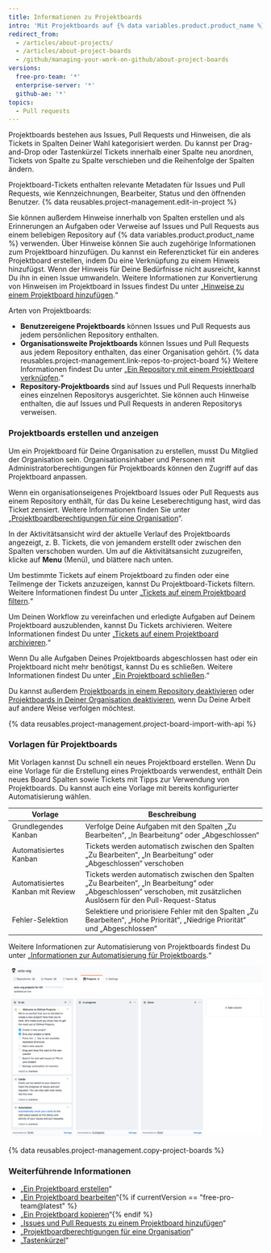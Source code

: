 ```yaml
---
title: Informationen zu Projektboards
intro: 'Mit Projektboards auf {% data variables.product.product_name %} können Sie Ihre Arbeit organisieren und priorisieren. Du kannst Projektboards für die Arbeit an bestimmten Funktionen, für umfassende Roadmaps oder sogar für Checklisten für Releases erstellen. Projektboards bieten Dir die Flexibilität, individuelle Workflows nach Deinen Bedürfnissen zu erstellen.'
redirect_from:
  - /articles/about-projects/
  - /articles/about-project-boards
  - /github/managing-your-work-on-github/about-project-boards
versions:
  free-pro-team: '*'
  enterprise-server: '*'
  github-ae: '*'
topics:
  - Pull requests
---
```

Projektboards bestehen aus Issues, Pull Requests und Hinweisen, die als Tickets in Spalten Deiner Wahl kategorisiert werden. Du kannst per Drag-and-Drop oder Tastenkürzel Tickets innerhalb einer Spalte neu anordnen, Tickets von Spalte zu Spalte verschieben und die Reihenfolge der Spalten ändern.

Projektboard-Tickets enthalten relevante Metadaten für Issues und Pull Requests, wie Kennzeichnungen, Bearbeiter, Status und den öffnenden Benutzer. {% data reusables.project-management.edit-in-project %}

Sie können außerdem Hinweise innerhalb von Spalten erstellen und als Erinnerungen an Aufgaben oder Verweise auf Issues und Pull Requests aus einem beliebigen Repository auf {% data variables.product.product_name %} verwenden. Über Hinweise können Sie auch zugehörige Informationen zum Projektboard hinzufügen. Du kannst ein Referenzticket für ein anderes Projektboard erstellen, indem Du eine Verknüpfung zu einem Hinweis hinzufügst. Wenn der Hinweis für Deine Bedürfnisse nicht ausreicht, kannst Du ihn in einen Issue umwandeln. Weitere Informationen zur Konvertierung von Hinweisen im Projektboard in Issues findest Du unter „[Hinweise zu einem Projektboard hinzufügen](/articles/adding-notes-to-a-project-board).“

Arten von Projektboards:

- **Benutzereigene Projektboards** können Issues und Pull Requests aus jedem persönlichen Repository enthalten.
- **Organisationsweite Projektboards** können Issues und Pull Requests aus jedem Repository enthalten, das einer Organisation gehört.  {% data reusables.project-management.link-repos-to-project-board %} Weitere Informationen findest Du unter „[Ein Repository mit einem Projektboard verknüpfen](/articles/linking-a-repository-to-a-project-board).“
- **Repository-Projektboards** sind auf Issues und Pull Requests innerhalb eines einzelnen Repositorys ausgerichtet. Sie können auch Hinweise enthalten, die auf Issues und Pull Requests in anderen Repositorys verweisen.

### Projektboards erstellen und anzeigen

Um ein Projektboard für Deine Organisation zu erstellen, musst Du Mitglied der Organisation sein. Organisationsinhaber und Personen mit Administratorberechtigungen für Projektboards können den Zugriff auf das Projektboard anpassen.

Wenn ein organisationseigenes Projektboard Issues oder Pull Requests aus einem Repository enthält, für das Du keine Leseberechtigung hast, wird das Ticket zensiert.  Weitere Informationen finden Sie unter „[Projektboardberechtigungen für eine Organisation](/articles/project-board-permissions-for-an-organization)“.

In der Aktivitätsansicht wird der aktuelle Verlauf des Projektboards angezeigt, z. B. Tickets, die von jemandem erstellt oder zwischen den Spalten verschoben wurden. Um auf die Aktivitätsansicht zuzugreifen, klicke auf **Menu** (Menü), und blättere nach unten.

Um bestimmte Tickets auf einem Projektboard zu finden oder eine Teilmenge der Tickets anzuzeigen, kannst Du Projektboard-Tickets filtern. Weitere Informationen findest Du unter „[Tickets auf einem Projektboard filtern](/articles/filtering-cards-on-a-project-board).“

Um Deinen Workflow zu vereinfachen und erledigte Aufgaben auf Deinem Projektboard auszublenden, kannst Du Tickets archivieren. Weitere Informationen findest Du unter „[Tickets auf einem Projektboard archivieren](/articles/archiving-cards-on-a-project-board).“

Wenn Du alle Aufgaben Deines Projektboards abgeschlossen hast oder ein Projektboard nicht mehr benötigst, kannst Du es schließen. Weitere Informationen findest Du unter „[Ein Projektboard schließen](/articles/closing-a-project-board).“

Du kannst außerdem [Projektboards in einem Repository deaktivieren](/articles/disabling-project-boards-in-a-repository) oder [Projektboards in Deiner Organisation deaktivieren](/articles/disabling-project-boards-in-your-organization), wenn Du Deine Arbeit auf andere Weise verfolgen möchtest.

{% data reusables.project-management.project-board-import-with-api %}

### Vorlagen für Projektboards

Mit Vorlagen kannst Du schnell ein neues Projektboard erstellen. Wenn Du eine Vorlage für die Erstellung eines Projektboards verwendest, enthält Dein neues Board Spalten sowie Tickets mit Tipps zur Verwendung von Projektboards. Du kannst auch eine Vorlage mit bereits konfigurierter Automatisierung wählen.

| Vorlage                           | Beschreibung                                                                                                                                                              |
| --------------------------------- | ------------------------------------------------------------------------------------------------------------------------------------------------------------------------- |
| Grundlegendes Kanban              | Verfolge Deine Aufgaben mit den Spalten „Zu Bearbeiten“, „In Bearbeitung“ oder „Abgeschlossen“                                                                            |
| Automatisiertes Kanban            | Tickets werden automatisch zwischen den Spalten „Zu Bearbeiten“, „In Bearbeitung“ oder „Abgeschlossen“ verschoben                                                         |
| Automatisiertes Kanban mit Review | Tickets werden automatisch zwischen den Spalten „Zu Bearbeiten“, „In Bearbeitung“ oder „Abgeschlossen“ verschoben, mit zusätzlichen Auslösern für den Pull-Request-Status |
| Fehler-Selektion                  | Selektiere und priorisiere Fehler mit den Spalten „Zu Bearbeiten“, „Hohe Priorität“, „Niedrige Priorität“ und „Abgeschlossen“                                             |

Weitere Informationen zur Automatisierung von Projektboards findest Du unter „[Informationen zur Automatisierung für Projektboards](/articles/about-automation-for-project-boards).“

![Projektboard mit Vorlage für grundlegendes Kanban](/assets/images/help/projects/project-board-basic-kanban-template.png)

{% data reusables.project-management.copy-project-boards %}

### Weiterführende Informationen

- „[Ein Projektboard erstellen](/articles/creating-a-project-board)“
- „[Ein Projektboard bearbeiten](/articles/editing-a-project-board)“{% if currentVersion == "free-pro-team@latest" %}
- „[Ein Projektboard kopieren](/articles/copying-a-project-board)“{% endif %}
- „[Issues und Pull Requests zu einem Projektboard hinzufügen](/articles/adding-issues-and-pull-requests-to-a-project-board)“
- „[Projektboardberechtigungen für eine Organisation](/articles/project-board-permissions-for-an-organization)“
- „[Tastenkürzel](/articles/keyboard-shortcuts/#project-boards)“
